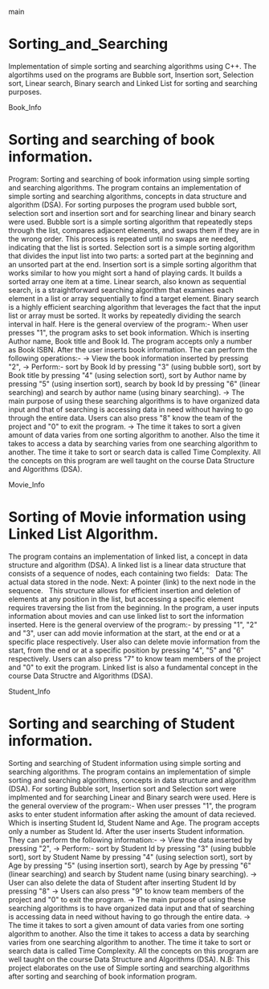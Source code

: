main 
# Sorting_and_Searching
Implementation of simple sorting and searching algorithms using C++.
The algortihms used on the programs are Bubble sort, Insertion sort, Selection sort, Linear search, Binary search and Linked List for sorting and searching purposes.

Book_Info 
# Sorting and searching of book information.
Program: Sorting and searching of book information using simple sorting and searching algorithms. 
The program contains an implementation of simple sorting and searching algorithms, concepts in data structure and algorithm (DSA). For sorting purposes the program used bubble sort, selection sort and insertion sort and for searching linear and binary search were used. Bubble sort is a simple sorting algorithm that repeatedly steps through the list, compares adjacent elements, and swaps them if they are in the wrong order. This process is repeated until no swaps are needed, indicating that the list is sorted. Selection sort is a simple sorting algorithm that divides the input list into two parts: a sorted part at the beginning and an unsorted part at the end. Insertion sort is a simple sorting algorithm that works similar to how you might sort a hand of playing cards. It builds a sorted array one item at a time. Linear search, also known as sequential search, is a straightforward searching algorithm that examines each element in a list or array sequentially to find a target element. Binary search is a highly efficient searching algorithm that leverages the fact that the input list or array must be sorted. It works by repeatedly dividing the search interval in half.
Here is the general overview of the program:- When user presses "1", the program asks to set book information. Which is inserting Author name, Book title and Book Id. The program accepts only a number as Book ISBN. After the user inserts book information. The can perform the following operations:-  -> View the book information inserted by pressing "2", -> Perform:- sort by Book Id by pressing "3" (using bubble sort), sort by Book title by pressing "4" (using selection sort), sort by Author name by pressing "5" (using insertion sort), search by book Id by pressing "6" (linear searching) and search by author name (using binary searching). -> The main purpose of using these searching algorithms is to have organized data input and that of searching is accessing data in need without having to go through the entire data. Users can also press "8" know the team of the project and "0" to exit the program.
-> The time it takes to sort a given amount of data varies from one sorting algorithm to another. Also the time it takes to access a data by searching varies from one searching algorithm to another. The time it take to sort or search data is called Time Complexity. All the concepts on this program are well taught on the course Data Structure and Algorithms (DSA).

Movie_Info 
# Sorting of Movie information using Linked List Algorithm. 
The program contains an implementation of linked list, a concept in data structure and algorithm (DSA). A linked list is a linear data structure that consists of a sequence of nodes, each containing two fields:   
Data: The actual data stored in the node. Next: A pointer (link) to the next node in the sequence.   
This structure allows for efficient insertion and deletion of elements at any position in the list, but accessing a specific element requires traversing the list from the beginning. 
In the program, a user inputs information about movies and can use linked list to sort the information inserted. Here is the general overview of the program:- by pressing "1", "2" and "3", user can add movie information at the start, at the end or at a specific place respectively. User also can delete movie information from the start, from the end or at a specific position by pressing "4", "5" and "6" respectively.  Users can also press "7" to know team members of the project and "0" to exit the program.
Linked list is also a fundamental concept in the course Data Structre and Algorithms (DSA).

Student_Info 
# Sorting and searching of Student information.
Sorting and searching of Student information using simple sorting and searching algorithms. The program contains an implementation of simple sorting and searching algorithms, concepts in data structure and algorithm (DSA). For sorting Bubble sort, Insertion sort and Selection sort were implmented and for searching Linear and Binary search were used. Here is the general overview of the program:- When user presses "1", the program asks to enter student information after asking the amount of data recieved. Which is inserting Student Id, Student Name and Age. The program accepts only a number as Student Id. After the user inserts Student information. They can perform the following information:- -> View the data inserted by pressing "2", -> Perform:- sort by Student Id by pressing "3" (using bubble sort), sort by Student Name by pressing "4" (using selection sort), sort by Age by pressing "5" (using insertion sort), search by Age by pressing "6" (linear searching) and search by Student name (using binary searching). -> User can also delete the data of Student after inserting Student Id by pressing "8"  -> Users can also press "9" to know team members of the project and "0" to exit the program.
-> The main purpose of using these searching algorithms is to have organized data input and that of searching is accessing data in need without having to go through the entire data. -> The time it takes to sort a given amount of data varies from one sorting algorithm to another. Also the time it takes to access a data by searching varies from one searching algorithm to another. The time it take to sort or search data is called Time Complexity. All the concepts on this program are well taught on the course Data Structure and Algorithms (DSA).
N.B: This project elaborates on the use of Simple sorting and searching algorithms after sorting and searching of book information program.




